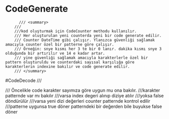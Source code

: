 # CodeGenerate

          /// <summary>
        /// 
        ///kod oluşturmak için CodeCounter methodu kullanılır. 
        /// Her oluşturulan yeni counterda yeni bir code generate edilir.
        /// Counter DateTime gibi çalışır. Ylanızca güvenliği sağlamak amacıyla counter özel bir patterne göre çalışır.
        /// Örneğin: snye kısmı her 3 te bir 0 lanır. dakika kısmı snye 3 olduğunda bir artırılır ve 14 e kadar artar.
        /// yine güvenliği sağlamak amacıyla karakterlerle özel bir pattern oluşturuldu ve counterdaki sayısal karşılığa göre karakterlerin indexine bakılır ve code generate edilir.
        /// </summary>
        
#CodeDecode
        /// <summary>
        /// Öncelikle code karakter sayımıza göre uygun mu ona bakılır.
        ///karakter patternde var mı bakılır
        ///varsa index degeri alınıp diziye atılır
        ///yoksa false döndürülür
        ///varsa yeni dizi değerleri counter patternde kontrol edilir 
        ///patterne uygunsa true döner patterndeki bir değerden bile buyukse false döner
